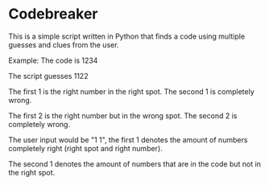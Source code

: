 Codebreaker
==============

This is a simple script written in Python that finds a code using multiple guesses and clues from the user.

Example:
The code is 1234

The script guesses 1122

The first 1 is the right number in the right spot. The second 1 is completely wrong. 

The first 2 is the right number but in the wrong spot. The second 2 is completely wrong.

The user input would be "1 1", the first 1 denotes the amount of numbers completely right (right spot and right number).

The second 1 denotes the amount of numbers that are in the code but not in the right spot.
